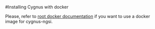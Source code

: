 #Installing Cygnus with docker

Please, refer to [root docker documentation](docker/cygnus-ngsi/README.md) if you want to use a docker image for cygnus-ngsi.
